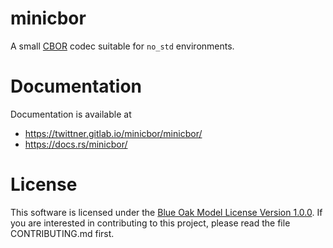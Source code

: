 # minicbor

A small [CBOR][1] codec suitable for `no_std` environments.

# Documentation

Documentation is available at

- <https://twittner.gitlab.io/minicbor/minicbor/>
- <https://docs.rs/minicbor/>

# License

This software is licensed under the [Blue Oak Model License Version 1.0.0][2].
If you are interested in contributing to this project, please read the file
CONTRIBUTING.md first.

[1]: https://tools.ietf.org/html/rfc8949
[2]: https://blueoakcouncil.org/license/1.0.0

